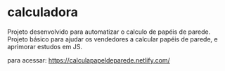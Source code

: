 # calculadora

Projeto desenvolvido para automatizar o calculo de papéis de parede.
Projeto básico para ajudar os vendedores a calcular papéis de parede, e aprimorar estudos em JS.

para acessar:
https://calculapapeldeparede.netlify.com/
